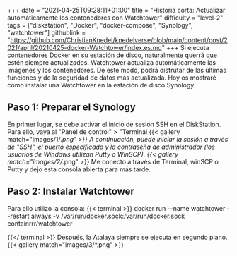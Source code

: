 +++
date = "2021-04-25T09:28:11+01:00"
title = "Historia corta: Actualizar automáticamente los contenedores con Watchtower"
difficulty = "level-2"
tags = ["diskstation", "Docker", "docker-compose", "Synology", "watchtower"]
githublink = "https://github.com/ChristianKnedel/knedelverse/blob/main/content/post/2021/april/20210425-docker-Watchtower/index.es.md"
+++
Si ejecuta contenedores Docker en su estación de disco, naturalmente querrá que estén siempre actualizados. Watchtower actualiza automáticamente las imágenes y los contenedores. De este modo, podrá disfrutar de las últimas funciones y de la seguridad de datos más actualizada. Hoy os mostraré cómo instalar una Watchtower en la estación de disco Synology.
## Paso 1: Preparar el Synology
En primer lugar, se debe activar el inicio de sesión SSH en el DiskStation. Para ello, vaya al "Panel de control" > "Terminal
{{< gallery match="images/1/*.png" >}}
A continuación, puede iniciar la sesión a través de "SSH", el puerto especificado y la contraseña de administrador (los usuarios de Windows utilizan Putty o WinSCP).
{{< gallery match="images/2/*.png" >}}
Me conecto a través de Terminal, winSCP o Putty y dejo esta consola abierta para más tarde.
## Paso 2: Instalar Watchtower
Para ello utilizo la consola:
{{< terminal >}}
docker run --name watchtower --restart always -v /var/run/docker.sock:/var/run/docker.sock containrrr/watchtower

{{</ terminal >}}
Después, la Atalaya siempre se ejecuta en segundo plano.
{{< gallery match="images/3/*.png" >}}
